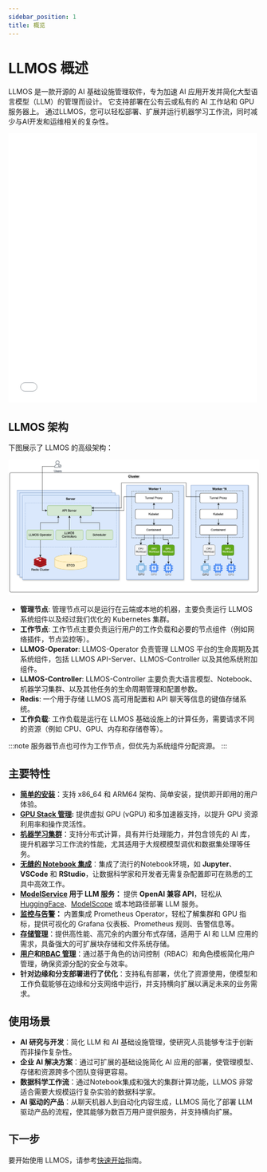 ```yaml
---
sidebar_position: 1
title: 概览
---
```


# LLMOS 概述
LLMOS 是一款开源的 AI 基础设施管理软件，专为加速 AI 应用开发并简化大型语言模型（LLM）的管理而设计。 它支持部署在公有云或私有的 AI 工作站和 GPU 服务器上。
通过LLMOS，您可以轻松部署、扩展并运行机器学习工作流，同时减少与AI开发和运维相关的复杂性。

<iframe width="99%" height="540" src="//player.bilibili.com/player.html?isOutside=true&aid=113860992309374&bvid=BV13CwWeUEvV&cid=25746675759&p=1" scrolling="no" border="0" frameborder="no" framespacing="0" allowfullscreen="true"></iframe>

## LLMOS 架构
下图展示了 LLMOS 的高级架构：

![LLMOS 架构](/img/docs/llmos-arch.svg)

- **管理节点**: 管理节点可以是运行在云端或本地的机器，主要负责运行 LLMOS 系统组件以及经过我们优化的 Kubernetes 集群。
- **工作节点**: 工作节点主要负责运行用户的工作负载和必要的节点组件（例如网络插件，节点监控等）。
- **LLMOS-Operator**: LLMOS-Operator 负责管理 LLMOS 平台的生命周期及其系统组件，包括 LLMOS API-Server、LLMOS-Controller 以及其他系统附加组件。
- **LLMOS-Controller**: LLMOS-Controller 主要负责大语言模型、Notebook、机器学习集群、以及其他任务的生命周期管理和配置参数。
- **Redis**: 一个用于存储 LLMOS 高可用配置和 API 聊天等信息的键值存储系统。
- **工作负载**: 工作负载是运行在 LLMOS 基础设施上的计算任务，需要请求不同的资源（例如 CPU、GPU、内存和存储卷等）。

:::note
服务器节点也可作为工作节点，但优先为系统组件分配资源。
:::

## 主要特性
- **[简单的安装](./quickstart)**：支持 x86_64 和 ARM64 架构、简单安装，提供即开即用的用户体验。
- **[GPU Stack 管理](./user_guide/gpu_management/enable-gpu-stack):** 提供虚拟 GPU (vGPU) 和多加速器支持，以提升 GPU 资源利用率和操作灵活性。
- **[机器学习集群](./user_guide/ml_clusters)**：支持分布式计算，具有并行处理能力，并包含领先的 AI 库，提升机器学习工作流的性能，尤其适用于大规模模型调优和数据集处理等任务。
- **[无缝的 Notebook 集成](./user_guide/notebooks.md)**：集成了流行的Notebook环境，如 **Jupyter**、**VSCode** 和 **RStudio**，让数据科学家和开发者无需复杂配置即可在熟悉的工具中高效工作。
- **[ModelService](./user_guide/modelservice.md) 用于 LLM 服务：** 提供 **OpenAI 兼容 API**，轻松从 [HuggingFace](https://huggingface.co/models)、[ModelScope](https://modelscope.cn/models) 或本地路径部署 LLM 服务。
- **[监控与告警](./user_guide/monitoring/enable-monitoring)：** 内置集成 Prometheus Operator，轻松了解集群和 GPU 指标，提供可视化的 Grafana 仪表板、Prometheus 规则、告警信息等。
- **[存储管理](./user_guide/storage/system-storage)**：提供高性能、高冗余的内置分布式存储，适用于 AI 和 LLM 应用的需求，具备强大的可扩展块存储和文件系统存储。
- **[用户](./user_and_auth/user)和[RBAC 管理](./user_and_auth/role-template)**：通过基于角色的访问控制（RBAC）和角色模板简化用户管理，确保资源分配的安全与效率。
- **针对边缘和分支部署进行了优化**：支持私有部署，优化了资源使用，使模型和工作负载能够在边缘和分支网络中运行，并支持横向扩展以满足未来的业务需求。

## 使用场景
- **AI 研究与开发**：简化 LLM 和 AI 基础设施管理，使研究人员能够专注于创新而非操作复杂性。
- **企业 AI 解决方案**：通过可扩展的基础设施简化 AI 应用的部署，使管理模型、存储和资源跨多个团队变得更容易。
- **数据科学工作流**：通过Notebook集成和强大的集群计算功能，LLMOS 非常适合需要大规模运行复杂实验的数据科学家。
- **AI 驱动的产品**：从聊天机器人到自动化内容生成，LLMOS 简化了部署 LLM 驱动产品的流程，使其能够为数百万用户提供服务，并支持横向扩展。

## 下一步

要开始使用 LLMOS，请参考[快速开始](./quickstart)指南。
